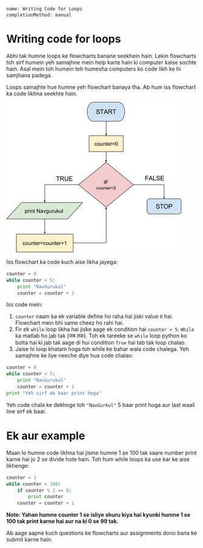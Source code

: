 ```ngMeta
name: Writing Code for Loops
completionMethod: manual
```

# Writing code for loops

Abhi tak humne loops ke flowcharts banane seekhein hain. Lekin flowcharts toh sirf humein yeh samajhne mein help karte hain ki computer kaise sochte hain. Asal mein toh humein toh humesha computers ko code likh ke hi samjhana padega.

Loops samajhte hue humne yeh flowchart banaya tha. Ab hum iss flowchart ka code likhna seekhte hain.

![use loop ](assets/theory_images/13-image1.png)

Iss flowchart ka code kuch aise likha jayega:

```python
counter = 0
while counter < 5:
	print "NavGurukul"
	counter = counter + 1
```

Iss code mein:

1. `counter` naam ka ek variable define ho raha hai jiski value `0` hai. Flowchart mein bhi same cheez ho rahi hai.
2. Fir ek `while` loop likha hai jiske aage ek condition hai `counter < 5`. `While` ka matlab ho jab tak (जब तक). Toh ek tareeke se `while` loop python ko bolta hai ki jab tak aage di hui condition `True` hai tab tak loop chalao.
3. Jaise hi loop khatam hoga toh while ke bahar wala code chalega. Yeh samajhne ke liye neeche diye hua code chalao:

```python
counter = 0 
while counter < 5:
	print "NavGurukul"
	counter = counter + 1
print "Yeh sirf ek baar print hoga"
```

Yeh code chala ke dekhoge toh `"NavGurkul"` 5 baar print hoga aur last waali line sirf ek baar.

# Ek aur example

Maan lo humne code likhna hai jisme humne 1 se 100 tak saare number print karne hai jo 2 se divide hote hain. Toh hum while loops ka use kar ke aise likhenge:


```python
counter = 1
while counter < 100:
	if counter % 2 == 0:
		print counter
	counter = counter + 1
```

**Note: Yahan humne counter 1 se isliye shuru kiya hai kyunki humne 1 se 100 tak print karne hai aur na ki 0 se 99 tak.**


Ab aage aapne kuch questions ke flowcharts aur assignments dono bana ke submit karne hain.
